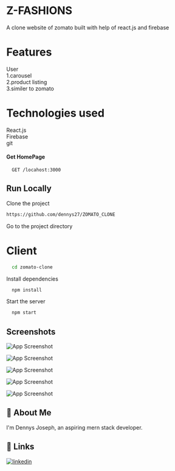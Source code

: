 
# Z-FASHIONS

A clone website of zomato built with help of react.js and firebase
# Features

User  
1.carousel   
2.product listing  
3.similer to zomato 


# Technologies used   
React.js  
Firebase  
git  




#### Get HomePage

```http
  GET /locahost:3000
```





## Run Locally

Clone the project

```bash
https://github.com/dennys27/ZOMATO_CLONE
```

Go to the project directory
# Client
```bash
  cd zomato-clone
```

Install dependencies

```bash
  npm install
```

Start the server

```bash
  npm start
```




## Screenshots

![App Screenshot](https://drive.google.com/uc?export=view&id=1kt7DQ-pOoZF54g-nICKc1qyR43gj0V0D)   

![App Screenshot](https://drive.google.com/uc?export=view&id=1ku7L-OTnqBClWaEMm1S9Hh8n-t2n6-Bs)   

![App Screenshot](https://drive.google.com/uc?export=view&id=1TmG4X2XsRaSb9IASCg0c0EBFpUeBoE1u)   

![App Screenshot](https://drive.google.com/uc?export=view&id=1qsvEamGxAqFqPhX3U6P_EIz1K5AewBqW)   

![App Screenshot](https://drive.google.com/uc?export=view&id=1u-ZLg8syEqgUbdWLqzE2VB_DHk3CfPhU)   

  

 





## 🚀 About Me
I'm Dennys Joseph, an aspiring mern stack developer.


## 🔗 Links

[![linkedin](https://img.shields.io/badge/linkedin-0A66C2?style=for-the-badge&logo=linkedin&logoColor=white)](https://www.linkedin.com/in/dennys-joseph/)


 





